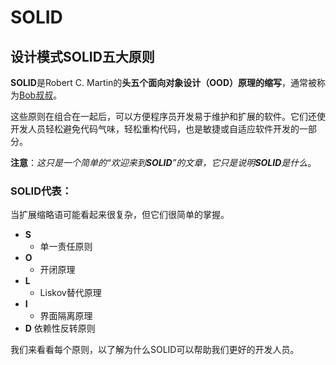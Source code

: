 # SOLID

## 设计模式SOLID五大原则

**SOLID**是Robert C. Martin的**头五个面向对象设计（OOD）原理的缩写**，通常被称为[Bob叔叔](https://en.wikipedia.org/wiki/Robert_Cecil_Martin)。

这些原则在组合在一起后，可以方便程序员开发易于维护和扩展的软件。它们还使开发人员轻松避免代码气味，轻松重构代码，也是敏捷或自适应软件开发的一部分。

**注意**：_这只是一个简单的“欢迎来到**SOLID**”的文章，它只是说明**SOLID**是什么_。

### SOLID代表：

当扩展缩略语可能看起来很复杂，但它们很简单的掌握。

* **S**
  - 单一责任原则
* **O**
  - 开闭原理
* **L**
  - Liskov替代原理
* **I**
  - 界面隔离原理
* **D**
  依赖性反转原则

我们来看看每个原则，以了解为什么SOLID可以帮助我们更好的开发人员。




